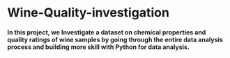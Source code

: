 # Wine-Quality-investigation

####	In this project, we Investigate a dataset on chemical properties and quality ratings of wine samples by going through the entire data analysis process and building more skill with Python for data analysis.
